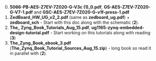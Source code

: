 0. **5066-PB-AES-Z7EV-7Z020-G-V3c (1)_0.pdf**, **GS-AES-Z7EV-7Z020-G-V7-1.pdf** and **GSC-AES-Z7EV-7Z020-G-v1f-press-1.pdf**
1. **ZedBoard_HW_UG_v2_2.pdf** (same as **zedboard_ug.pdf**) + **zedboard_sch** - Start with this doc along with the schematic (**2**).
2. **The_ Zyng_Book_Tutorials_Aug_15.pdf**, **ug1165-zynq-embedded-design-tutorial.pdf** - Start working on this tutorials along with reading (**3**)
3. **The_Zyng_Book_ebook_3.pdf** (**The_Zynq_Book_Tutorial_Sources_Aug_15.zip**) - long book so read it in parallel with (**2**).
